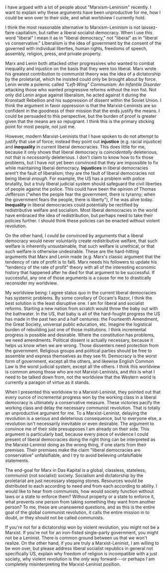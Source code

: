 I have argued with a lot of people about "Marxism-Leninism" recently. I want to explain why these arguments have been unproductive for me, how I could be won over to their side, and what worldview I currently hold.

I think the most reasonable alternative to Marxism-Leninism is not laissez-faire capitalism, but rather a liberal socialist democracy. When I use this word "liberal" I mean it as in "liberal democracy," not "liberal" as in "liberal vs conservative." Liberalism is the idea of government by the consent of the governed with individual liberties, human rights, freedoms of speech, assembly, religion, press, and private property.

Marx and Lenin both attacked other progressives who wanted to combat inequality and injustice on the basis that they were too liberal. Marx wrote his greatest contribution to communist theory was the idea of a dictatorship by the proletariat, which he insisted could only be brought about by force. Lenin wrote a polemic called _"Left-Wing" Communism: An Infantile Disorder_ attacking those who wanted progressive reforms without the iron fist. Not only did Lenin argue against liberalism, he acted against it during the Kronstadt Rebellion and his suppression of dissent within the Soviet Union. I think the argument in favor oppression is that the Marxist-Leninists are so confident in the goodness of their mission that the ends justify the means. I could be persuaded to this perspective, but the burden of proof is greater given that the means are so repugnant. I think this is the primary sticking point for most people, not just me.

However, modern Marxist-Leninists that I have spoken to do not attempt to justify that use of force; instead they point out **injustice** (e.g. racial injustice) and **inequality** in current liberal democracies. This does little for me, because it only shows that liberal democracy is _coincidentally_ deleterious, not that is _necessarily_ deleterious. I don't claim to know how to fix those problems, but I have not yet been convinced that they are impossible to fix while maintaining liberal democracy. **Injustices** in liberal democracies arent't the fault of liberalism; they are the fault of liberal democracies not being liberal _enough_. For example, the US has a problem with police brutality, but a truly liberal judicial system should safeguard the civil liberties of people against the police. This could have been the opinion of Thomas Jefferson ("when the people fear the government, there is tyranny; when the government fears the people, there is liberty"), if he was alive today. **Inequality** in liberal democracies could potentially be rectified by redistributive welfare and socialism. Most liberal democracies in the world have embraced the idea of redistribution, but perhaps need to take their policies further. I should think these policies can be enacted without violent revolution.

On the other hand, I _could be_ convinced by arguments that a liberal democracy would never voluntarily create redistributive welfare, that such welfare is inherently unsustainable, that such welfare is unethical, or that such welfare is otherwise undesirable. These are the hard-hitting arguments that Marx and Lenin made (e.g. Marx's classic argument that the tendency of rate of profit is to fall). Marx needs his followers to update his "tendency of the rate of profit" theory with all of the interesting economic history that happened after he died for that argument to be successful. If successful, any one of those arguments is a cause for me to drastically reconsider my worldview.

My worldview being: I agree status quo in the current liberal democracies has systemic problems. By some corollary of Occam's Razor, I think the best solution is the least disruptive one. I am for liberal and socialist reforms. Starting a new nation from scratch would throw the baby out with the bathwater. In the US, that baby is all of the hard-fought progress the US has made in the past two and a half centuries: the Fourteenth Amendment, the Great Society, universal public education, etc. Imagine the logistical burden of rebuilding just one of those institutions. I think incremental progress is possible and desirable. Where the constitution has problems, we need amendments. Political dissent is actually necessary, because it helps us know when we are wrong. Those dissenters need protection from the government. Religious groups and political parties should be free to assemble and express themselves as they see fit. Democracy is the worst form of government, except all the others, and likewise English Common Law is the worst judicial system, except all the others. I think this worldview is common among those who are not Marxist-Leninists, and _this_ is what I need to be talked down from, not the worldview that the Western world is currently a paragon of virtue as it stands.

When I presented this worldview to a Marxist-Leninist, they pointed out that every ounce of incremental progress won by the working class in a liberal democracy is ultimately a conservative measure. These victories pacify the working class and delay the necessary communist revolution. That is totally an unproductive argument for me. To a Marxist-Leninist, delaying the revolution is a serious and deleterious consequence, but to everyone else, a revolution isn't necessarily inevitable or even desirable. The argument to convince me of their side presupposes I am already on their side. This argument is particularly bad, because every piece of evidence I could present of liberal democracies doing the right thing can be interpreted as the Marxist-Leninist doing as the wrong thing, if one starts from their premises. Their premises make the claim "liberal democracies are conservative" unfalsifiable, and I try to avoid believing unfalsifiable statements.

The end-goal for Marx in Das Kapital is a global, classless, stateless, communist (not socialist) society. Socialism and dictatorship by the proletariat are just necessary stepping stones. Resources would be distributed to each according to need and from each according to ability. I would like to hear from communists, how would society function without laws or a state to enforce them? Without property or a state to enforce it, what prevents one person from taking something they want from another person? To me, these are unanswered questions, and as this is the entire goal of the global communist revolution, it calls the entire mission in to doubt, or they should not be called communists.

If you're not for a dictatorship won by violent revolution, you might not be a Marxist. If you're not for an iron-fisted single-party government, you might not be a Leninist. There is common ground between us that we won't realize. On the other hand, if you are truly a Marxist-Leninist, I am willing to be won over, but please address liberal socialist republics in general not specifically US, explain why freedom of religion is incompatible with a just society, why violent revolution is the *only* way forward---or perhaps I am completely misinterpreting the Marxist-Leninist position.
